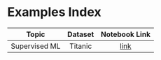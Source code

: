 # Examples Index

|Topic|Dataset|Notebook Link|
| :---:| :---:|:---:|
| Supervised ML | Titanic | [link](https://github.com/sg-tarek/BASATA/blob/main/Examples/titanic.ipynb)|